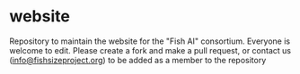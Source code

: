 # website

Repository to maintain the website for the "Fish AI" consortium. Everyone is welcome to edit. Please create a fork and make a pull request, or contact us (info@fishsizeproject.org) to be added as a member to the repository 

